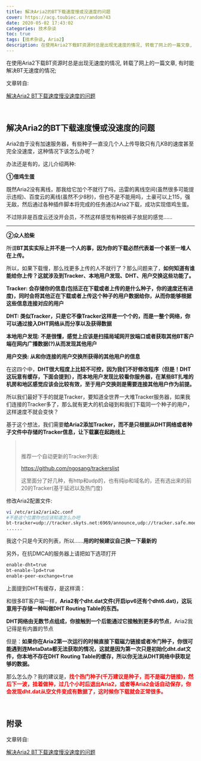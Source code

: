 ```yaml
---
title: 解决Aria2的BT下载速度慢或没速度的问题
cover: https://acg.toubiec.cn/random?43
date: 2020-05-02 17:43:02
categories: 技术杂谈
toc: true
tags: [技术杂谈, Aria2]
description: 在使用Aria2下载BT资源时总是出现无速度的情况, 转载了网上的一篇文章, 有时能解决BT无速度的情况;
---
```


在使用Aria2下载BT资源时总是出现无速度的情况, 转载了网上的一篇文章, 有时能解决BT无速度的情况;

文章转自:

[解决Aria2 BT下载速度慢没速度的问题](http://www.senra.me/solutions-to-aria2-bt-metalink-download-slowly/)

<br/>

<!--more-->

## 解决Aria2的BT下载速度慢或没速度的问题

Aria2由于没有加速服务器，有些种子一直没几个人上传导致只有几KB的速度甚至完全没速度，这种情况下该怎么办呢？

办法还是有的，这儿介绍两种:

**①借鸡生蛋**

既然Aria2没有离线，那我给它加个不就行了吗，迅雷的离线空间(虽然很多可能提示违规)、百度云的离线(虽然不少8秒)，但也不是不能用吗，土豪可以上115，强无敌，然后通过各种插件脚本将完成的任务通过Aria2下载，成功实现借鸡生蛋。

不过除非是百度云还没开会员，不然这样感觉有种脱裤子放屁的感觉……

****

**②众人拾柴**

所谓**BT其实实际上并不是一个人的事，因为你的下载必然代表着一个甚至一堆人在上传。**

所以，如果下载慢，那么找更多上传的人不就行了？那么问题来了，**如何知道有谁能给你上传？这就涉及到Tracker、本地用户发现、DHT、用户交换这些功能了。**

**Tracker: 会存储你的信息(包括正在下载或者上传的是什么种子，你的速度还有进度)，同时会将其他正在下载或者上传这个种子的用户数据给你，从而你能够根据这些信息连接对应的用户**

**DHT: 类似Tracker，只是它不像Tracker这样是一个个的，而是一整个网络，你可以通过接入DHT网络从而分享以及获得数据**

**本地用户发现: 不是很懂，感觉上应该是扫描局域网开放端口或者获取其他BT客户端在网内广播数据(?)从而发现其他用户**

**用户交换: 从和你连接的用户交换所获得的其他用户的信息**

在这四个中，**DHT很大程度上比较不可控，因为我们不好修改程序（但是！DHT这玩意有缓存，下面会提到），而本地用户发现比较看你服务器，在某些BT扎堆的机房和地区感觉应该会比较有效，至于用户交换则是需要连接其他用户作为前提。**

所以我们最好下手的就是Tracker，要知道全世界一大堆Tracker服务器，如果我们连接的Tracker多了，那么就有更大的机会碰到和我们下载同一个种子的用户，这样速度不就会变快？

基于这个想法，我们需要**给Aria2添加Tracker，而不是只根据从DHT网络或者种子文件中存储的Tracker信息，让下载赢在起跑线上**

>   <br/>
>
>   推荐一个自动更新的Tracker列表:
>
>   https://github.com/ngosang/trackerslist
>
>   这里面分了好几种，有http和udp的，也有纯ip和域名的，还有选出来的前20的Tracker(基于延迟以及热门度)

修改Aria2配置文件:

```bash
vi /etc/aria2/aria2c.conf
#不是这个位置你也应该知道怎么办吧
bt-tracker=udp://tracker.skyts.net:6969/announce,udp://tracker.safe.moe:6969/announce,udp://tracker.piratepublic.com:1337/announce,udp://tracker.pirateparty.gr:6969/announce,udp://tracker.coppersurfer.tk:6969/announce,udp://tracker.leechers-paradise.org:6969/announce,udp://allesanddro.de:1337/announce,udp://9.rarbg.com:2710/announce
......
```

我这个只是今天的列表，所以……**用的时候建议自己换一下最新的**

另外，在抗DMCA的服务器上请把如下选项打开

```bash
enable-dht=true
bt-enable-lpd=true
enable-peer-exchange=true
```

上面提到DHT有缓存，是这样滴：

和很多BT客户端一样，**Aria2有个dht.dat文件(开启ipv6还有个dht6.dat)，这玩意用于存储一种叫做DHT Routing  Table的东西。**

**DHT网络由无数节点组成，你接触到一个后能通过它接触到更多的节点**，Aria2我记得是有内置的节点

但是：**如果你在Aria2第一次运行的时候直接下载磁力链接或者冷门种子，你很可能遇到连MetaData都无法获取的情况，这就是因为第一次只是初始化dht.dat文件，你本地不存在DHT Routing Table的缓存，所以你无法从DHT网络中获取足够的数据。**

那么怎么办？我的建议是，<font color="#f00">**找个热门种子(千万建议是种子，而不是磁力链接)，然后下一波，挂着做种，过几个小时后退出Aria2，或者等Aria2会话自动保存，你会发现dht.dat从空文件变成有数据了，这时候你下载就会正常很多。**</font>

<br/>

## 附录

文章转自:

[解决Aria2 BT下载速度慢没速度的问题](http://www.senra.me/solutions-to-aria2-bt-metalink-download-slowly/)

<br/>